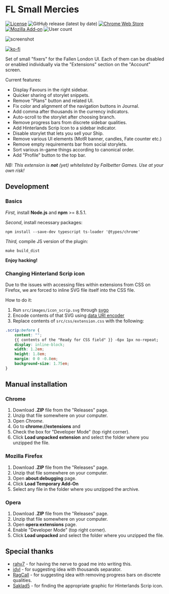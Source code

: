 # FL Small Mercies

[![License](https://img.shields.io/github/license/lensvol/fl-small-mercies)](https://github.com/lensvol/fl-small-mercies/blob/master/LICENSE) ![GitHub release (latest by date)](https://img.shields.io/github/v/release/lensvol/fl-small-mercies) [![Chrome Web Store](https://img.shields.io/chrome-web-store/v/efcjeepmkepahpaodagjlioagpganblf)](https://chrome.google.com/webstore/detail/fl-small-mercies/efcjeepmkepahpaodagjlioagpganblf) [![Mozilla Add-on](https://img.shields.io/amo/v/fl-small-mercies)](https://addons.mozilla.org/en-US/firefox/addon/fl-small-mercies/) ![User count](https://badges.lensvol.dev/extensions/users/fl_small_mercies.svg)

![screenshot](https://raw.githubusercontent.com/lensvol/fl-small-mercies/master/screenshot.png)

[![ko-fi](https://ko-fi.com/img/githubbutton_sm.svg)](https://ko-fi.com/L4L0D1FN6)

Set of small "fixers" for the Fallen London UI. Each of them can be disabled or enabled individually via the "Extensions" section on the "Account" screen.

Current features:
* Display Favours in the right sidebar.
* Quicker sharing of storylet snippets.
* Remove "Plans" button and related UI.
* Fix color and alignment of the navigation buttons in Journal.
* Add comma after thousands in the currency indicators.
* Auto-scroll to the storylet after choosing branch.
* Remove progress bars from discrete sidebar qualities.
* Add Hinterlands Scrip Icon to a sidebar indicator.
* Disable storylet that lets you sell your Ship.
* Remove various UI elements (MotR banner, candles, Fate counter etc.)
* Remove empty requirements bar from social storylets.
* Sort various in-game things according to canonical order.
* Add "Profile" button to the top bar.

_NB: This extension is **not** (yet) whitelisted by Failbetter Games. Use at your own risk!_

## Development

### Basics
_First,_ install **Node.js** and **npm** >= 8.5.1.

_Second_, install necessary packages:
```shell
npm install --save-dev typescript ts-loader '@types/chrome'
```
_Third,_ compile JS version of the plugin: 
```shell
make build_dist
```

**Enjoy hacking!**

### Changing Hinterland Scrip icon

Due to the issues with accessing files within extensions from CSS on Firefox,
we are forced to inline SVG file itself into the CSS file.

How to do it:

1. Run `src/images/icon_scrip.svg` through [svgo](https://github.com/svg/svgo)
2. Encode contents of that SVG using [data URI encoder](https://yoksel.github.io/url-encoder/)
3. Replace contents of `src/css/extension.css` with the following:
```css
.scrip:before {
    content: "";
    {{ contents of the "Ready for CSS field" }} -6px 1px no-repeat;
    display: inline-block;
    width: 1.2em;
    height: 1.8em;
    margin: 0 0 -0.8em;
    background-size: 1.75em;
}
```

## Manual installation

### Chrome

1. Download **.ZIP** file from the "Releases" page.
2. Unzip that file somewhere on your computer.
3. Open _Chrome_.
4. Go to **chrome://extensions** and
5. Check the box for "Developer Mode" (top right corner).
6. Click **Load unpacked extension** and select the folder where you unzipped the file.

### Mozilla Firefox

1. Download **.ZIP** file from the "Releases" page.
2. Unzip that file somewhere on your computer.
3. Open **about:debugging** page.
4. Click **Load Temporary Add-On**
5. Select any file in the folder where you unzipped the archive.

### Opera

1. Download **.ZIP** file from the "Releases" page.
2. Unzip that file somewhere on your computer.
3. Open **opera:extensions** page.
4. Enable "Developer Mode" (top right corner).
6. Click **Load unpacked** and select the folder where you unzipped the file.

## Special thanks

* [rahv7](https://www.reddit.com/user/rahv7/) - for having the nerve to goad me into writing this.
* [idyl](https://www.reddit.com/user/idyl/) - for suggesting idea with thousands separator.
* [RagCall](https://fallenlondon.wiki/wiki/User:RagCall) - for suggesting idea with removing progress bars on discrete qualities.
* [Saklad5](https://github.com/Saklad5) - for finding the appropriate graphic for Hinterlands Scrip icon.